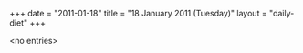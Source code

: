 +++
date = "2011-01-18"
title = "18 January 2011 (Tuesday)"
layout = "daily-diet"
+++


\<no entries\>